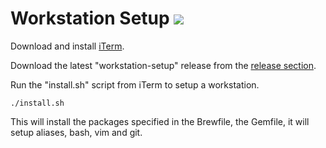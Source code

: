 # Workstation Setup <img src="https://img.icons8.com/ios-filled/50/000000/my-computer.png"> 
Download and install [iTerm](https://www.iterm2.com/). 

Download the latest "workstation-setup" release from the [release section](https://github.com/kardolus/workstation-setup/releases).

Run the "install.sh" script from iTerm to setup a workstation.
```
./install.sh
```

This will install the packages specified in the Brewfile, the Gemfile, it will setup aliases, bash, vim and git.
